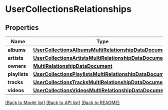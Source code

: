 # UserCollectionsRelationships

## Properties
Name | Type | Description | Notes
------------ | ------------- | ------------- | -------------
**albums** | [**UserCollectionsAlbumsMultiRelationshipDataDocument**](UserCollectionsAlbumsMultiRelationshipDataDocument.md) |  | 
**artists** | [**UserCollectionsArtistsMultiRelationshipDataDocument**](UserCollectionsArtistsMultiRelationshipDataDocument.md) |  | 
**owners** | [**MultiRelationshipDataDocument**](MultiRelationshipDataDocument.md) |  | 
**playlists** | [**UserCollectionsPlaylistsMultiRelationshipDataDocument**](UserCollectionsPlaylistsMultiRelationshipDataDocument.md) |  | 
**tracks** | [**UserCollectionsTracksMultiRelationshipDataDocument**](UserCollectionsTracksMultiRelationshipDataDocument.md) |  | 
**videos** | [**UserCollectionsVideosMultiRelationshipDataDocument**](UserCollectionsVideosMultiRelationshipDataDocument.md) |  | 

[[Back to Model list]](../README.md#documentation-for-models) [[Back to API list]](../README.md#documentation-for-api-endpoints) [[Back to README]](../README.md)



